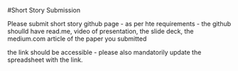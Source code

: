 #Short Story Submission 

Please submit short story github page - as per hte requirements - the github shoulld have read.me, video of presentation, the slide deck, the medium.com article of the paper you submitted

the link should  be accessible - please also mandatorily update the spreadsheet with the link.
